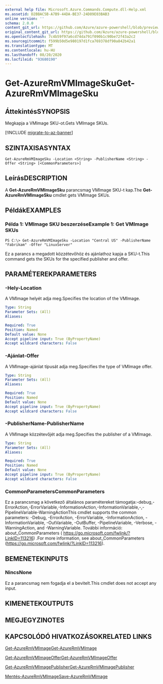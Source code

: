 ```yaml
---
external help file: Microsoft.Azure.Commands.Compute.dll-Help.xml
ms.assetid: D2BBAC5B-A7B9-44DA-BE37-24D89E03BAB3
online version: ''
schema: 2.0.0
content_git_url: https://github.com/Azure/azure-powershell/blob/preview/src/ResourceManager/Compute/Stack/Commands.Compute/help/Get-AzureRmVMImageSku.md
original_content_git_url: https://github.com/Azure/azure-powershell/blob/preview/src/ResourceManager/Compute/Stack/Commands.Compute/help/Get-AzureRmVMImageSku.md
ms.openlocfilehash: 7c4b59f97a6cd74da791f090b1c90be72f43a2c2
ms.sourcegitcommit: f599b50d5e980197d1fca769378df90a842b42a1
ms.translationtype: MT
ms.contentlocale: hu-HU
ms.lasthandoff: 08/20/2020
ms.locfileid: "93680190"
---
```

# <span data-ttu-id="561f3-101">Get-AzureRmVMImageSku</span><span class="sxs-lookup"><span data-stu-id="561f3-101">Get-AzureRmVMImageSku</span></span>

## <span data-ttu-id="561f3-102">Áttekintés</span><span class="sxs-lookup"><span data-stu-id="561f3-102">SYNOPSIS</span></span>
<span data-ttu-id="561f3-103">Megkapja a VMImage SKU-ot.</span><span class="sxs-lookup"><span data-stu-id="561f3-103">Gets VMImage SKUs.</span></span>

[!INCLUDE [migrate-to-az-banner](../../includes/migrate-to-az-banner.md)]

## <span data-ttu-id="561f3-104">SZINTAXISA</span><span class="sxs-lookup"><span data-stu-id="561f3-104">SYNTAX</span></span>

```
Get-AzureRmVMImageSku -Location <String> -PublisherName <String> -Offer <String> [<CommonParameters>]
```

## <span data-ttu-id="561f3-105">Leírás</span><span class="sxs-lookup"><span data-stu-id="561f3-105">DESCRIPTION</span></span>
<span data-ttu-id="561f3-106">A **Get-AzureRmVMImageSku** parancsmag VMImage SKU-t kap.</span><span class="sxs-lookup"><span data-stu-id="561f3-106">The **Get-AzureRmVMImageSku** cmdlet gets VMImage SKUs.</span></span>

## <span data-ttu-id="561f3-107">Példák</span><span class="sxs-lookup"><span data-stu-id="561f3-107">EXAMPLES</span></span>

### <span data-ttu-id="561f3-108">Példa 1: VMImage SKU beszerzése</span><span class="sxs-lookup"><span data-stu-id="561f3-108">Example 1: Get VMImage SKUs</span></span>
```
PS C:\> Get-AzureRmVMImageSku -Location "Central US" -PublisherName "Fabrikam" -Offer "LinuxServer"
```

<span data-ttu-id="561f3-109">Ez a parancs a megadott közzétevőhöz és ajánlathoz kapja a SKU-t.</span><span class="sxs-lookup"><span data-stu-id="561f3-109">This command gets the SKUs for the specified publisher and offer.</span></span>

## <span data-ttu-id="561f3-110">PARAMÉTEREK</span><span class="sxs-lookup"><span data-stu-id="561f3-110">PARAMETERS</span></span>

### <span data-ttu-id="561f3-111">-Hely</span><span class="sxs-lookup"><span data-stu-id="561f3-111">-Location</span></span>
<span data-ttu-id="561f3-112">A VMImage helyét adja meg.</span><span class="sxs-lookup"><span data-stu-id="561f3-112">Specifies the location of the VMImage.</span></span>

```yaml
Type: String
Parameter Sets: (All)
Aliases: 

Required: True
Position: Named
Default value: None
Accept pipeline input: True (ByPropertyName)
Accept wildcard characters: False
```

### <span data-ttu-id="561f3-113">-Ajánlat</span><span class="sxs-lookup"><span data-stu-id="561f3-113">-Offer</span></span>
<span data-ttu-id="561f3-114">A VMImage-ajánlat típusát adja meg.</span><span class="sxs-lookup"><span data-stu-id="561f3-114">Specifies the type of VMImage offer.</span></span>

```yaml
Type: String
Parameter Sets: (All)
Aliases: 

Required: True
Position: Named
Default value: None
Accept pipeline input: True (ByPropertyName)
Accept wildcard characters: False
```

### <span data-ttu-id="561f3-115">-PublisherName</span><span class="sxs-lookup"><span data-stu-id="561f3-115">-PublisherName</span></span>
<span data-ttu-id="561f3-116">A VMImage közzétevőjét adja meg.</span><span class="sxs-lookup"><span data-stu-id="561f3-116">Specifies the publisher of a VMImage.</span></span>

```yaml
Type: String
Parameter Sets: (All)
Aliases: 

Required: True
Position: Named
Default value: None
Accept pipeline input: True (ByPropertyName)
Accept wildcard characters: False
```

### <span data-ttu-id="561f3-117">CommonParameters</span><span class="sxs-lookup"><span data-stu-id="561f3-117">CommonParameters</span></span>
<span data-ttu-id="561f3-118">Ez a parancsmag a következő általános paramétereket támogatja:-debug,-ErrorAction,-ErrorVariable,-InformationAction,-InformationVariable,-,-PipelineVariable-WarningAction</span><span class="sxs-lookup"><span data-stu-id="561f3-118">This cmdlet supports the common parameters: -Debug, -ErrorAction, -ErrorVariable, -InformationAction, -InformationVariable, -OutVariable, -OutBuffer, -PipelineVariable, -Verbose, -WarningAction, and -WarningVariable.</span></span> <span data-ttu-id="561f3-119">További információ: about_CommonParameters ( https://go.microsoft.com/fwlink/?LinkID=113216) .</span><span class="sxs-lookup"><span data-stu-id="561f3-119">For more information, see about_CommonParameters (https://go.microsoft.com/fwlink/?LinkID=113216).</span></span>

## <span data-ttu-id="561f3-120">BEMENETEK</span><span class="sxs-lookup"><span data-stu-id="561f3-120">INPUTS</span></span>

### <span data-ttu-id="561f3-121">Nincs</span><span class="sxs-lookup"><span data-stu-id="561f3-121">None</span></span>
<span data-ttu-id="561f3-122">Ez a parancsmag nem fogadja el a bevitelt.</span><span class="sxs-lookup"><span data-stu-id="561f3-122">This cmdlet does not accept any input.</span></span>

## <span data-ttu-id="561f3-123">KIMENETEK</span><span class="sxs-lookup"><span data-stu-id="561f3-123">OUTPUTS</span></span>

## <span data-ttu-id="561f3-124">MEGJEGYZI</span><span class="sxs-lookup"><span data-stu-id="561f3-124">NOTES</span></span>

## <span data-ttu-id="561f3-125">KAPCSOLÓDÓ HIVATKOZÁSOK</span><span class="sxs-lookup"><span data-stu-id="561f3-125">RELATED LINKS</span></span>

[<span data-ttu-id="561f3-126">Get-AzureRmVMImage</span><span class="sxs-lookup"><span data-stu-id="561f3-126">Get-AzureRmVMImage</span></span>](./Get-AzureRmVMImage.md)

[<span data-ttu-id="561f3-127">Get-AzureRmVMImageOffer</span><span class="sxs-lookup"><span data-stu-id="561f3-127">Get-AzureRmVMImageOffer</span></span>](./Get-AzureRmVMImageOffer.md)

[<span data-ttu-id="561f3-128">Get-AzureRmVMImagePublisher</span><span class="sxs-lookup"><span data-stu-id="561f3-128">Get-AzureRmVMImagePublisher</span></span>](./Get-AzureRmVMImagePublisher.md)

[<span data-ttu-id="561f3-129">Mentés-AzureRmVMImage</span><span class="sxs-lookup"><span data-stu-id="561f3-129">Save-AzureRmVMImage</span></span>](./Save-AzureRmVMImage.md)



